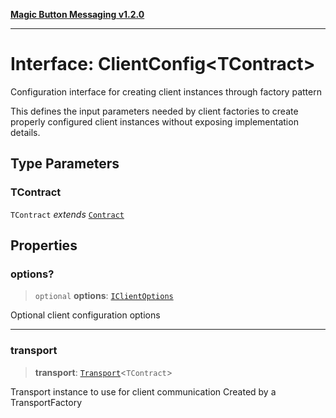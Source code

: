 [**Magic Button Messaging v1.2.0**](../README.md)

***

# Interface: ClientConfig\<TContract\>

Configuration interface for creating client instances through factory pattern

This defines the input parameters needed by client factories to create
properly configured client instances without exposing implementation details.

## Type Parameters

### TContract

`TContract` *extends* [`Contract`](../type-aliases/Contract.md)

## Properties

### options?

> `optional` **options**: [`IClientOptions`](IClientOptions.md)

Optional client configuration options

***

### transport

> **transport**: [`Transport`](../type-aliases/Transport.md)\<`TContract`\>

Transport instance to use for client communication
Created by a TransportFactory
